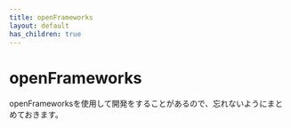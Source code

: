```yaml
---
title: openFrameworks
layout: default
has_children: true
---
```


# openFrameworks

openFrameworksを使用して開発をすることがあるので、忘れないようにまとめておきます。

